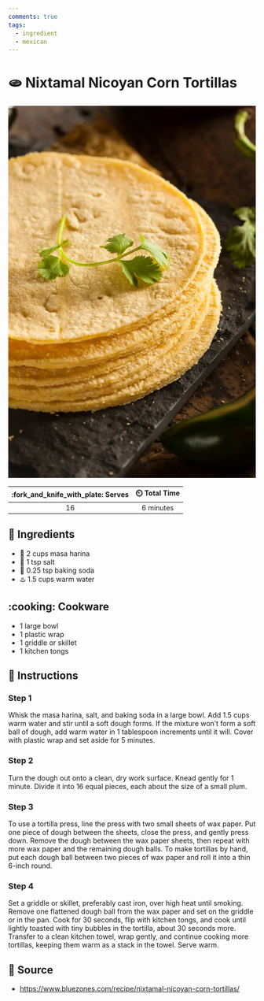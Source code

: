 ```yaml
---
comments: true
tags:
  - ingredient
  - mexican
---
```

# :flatbread: Nixtamal Nicoyan Corn Tortillas

![Nixtamal Nicoyan Corn Tortillas](../assets/images/nixtamal-nicoyan-corn-tortillas.jpg)

| :fork_and_knife_with_plate: Serves | :timer_clock: Total Time |
|:----------------------------------:|:-----------------------: |
| 16 | 6 minutes |

## :salt: Ingredients

- :corn: 2 cups masa harina
- :salt: 1 tsp salt
- :cup_with_straw: 0.25 tsp baking soda
- :hotsprings: 1.5 cups warm water

## :cooking: Cookware

- 1 large bowl
- 1 plastic wrap
- 1 griddle or skillet
- 1 kitchen tongs

## :pencil: Instructions

### Step 1

Whisk the masa harina, salt, and baking soda in a large bowl. Add 1.5 cups warm water and stir until a soft dough forms.
If the mixture won’t form a soft ball of dough, add warm water in 1 tablespoon increments until it will. Cover with
plastic wrap and set aside for 5 minutes.

### Step 2

Turn the dough out onto a clean, dry work surface. Knead gently for 1 minute. Divide it into 16 equal pieces, each about
the size of a small plum.

### Step 3

To use a tortilla press, line the press with two small sheets of wax paper. Put one piece of dough between the sheets,
close the press, and gently press down. Remove the dough between the wax paper sheets, then repeat with more wax paper
and the remaining dough balls. To make tortillas by hand, put each dough ball between two pieces of wax paper and roll
it into a thin 6-inch round.

### Step 4

Set a griddle or skillet, preferably cast iron, over high heat until smoking. Remove one flattened dough ball from the
wax paper and set on the griddle or in the pan. Cook for 30 seconds, flip with kitchen tongs, and cook until lightly
toasted with tiny bubbles in the tortilla, about 30 seconds more. Transfer to a clean kitchen towel, wrap gently, and
continue cooking more tortillas, keeping them warm as a stack in the towel. Serve warm.

## :link: Source

- <https://www.bluezones.com/recipe/nixtamal-nicoyan-corn-tortillas/>

